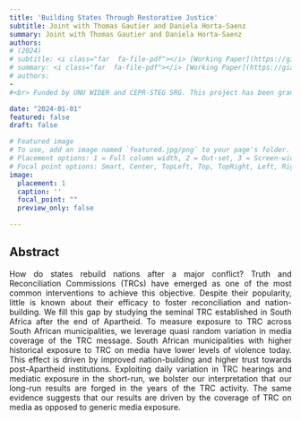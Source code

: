 ```yaml
---
title: 'Building States Through Restorative Justice'
subtitle: Joint with Thomas Gautier and Daniela Horta-Saenz
summary: Joint with Thomas Gautier and Daniela Horta-Saenz
authors:
# (2024)
# subtitle: <i class="far  fa-file-pdf"></i> [Working Paper](https://gianlucarusso.github.io/.pdf) <br> Joint with Thomas Gautier and Daniela Horta-Saenz
# summary: <i class="far  fa-file-pdf"></i> [Working Paper](https://gianlucarusso.github.io/.pdf) <br> Joint with Thomas Gautier and Daniela Horta-Saenz
# authors:
-
#<br> Funded by UNU WIDER and CEPR-STEG SRG. This project has been granted access to anonymised tax data from the South African National Treasury.

date: "2024-01-01"
featured: false
draft: false

# Featured image
# To use, add an image named `featured.jpg/png` to your page's folder.
# Placement options: 1 = Full column width, 2 = Out-set, 3 = Screen-width
# Focal point options: Smart, Center, TopLeft, Top, TopRight, Left, Right, BottomLeft, Bottom, BottomRight
image:
  placement: 1
  caption: ''
  focal_point: ""
  preview_only: false

---
```


## Abstract

<p align="justify">  How do states rebuild nations after a major conflict? Truth and Reconciliation Commissions (TRCs) have emerged as one of the most common interventions to achieve this objective. Despite their popularity, little is known about their efficacy to foster reconciliation and nation-building. We fill this gap by studying the seminal TRC established in South Africa after the end of Apartheid. To measure exposure to TRC across South African municipalities, we leverage quasi random variation in media coverage of the TRC message. South African municipalities with higher historical exposure to TRC on media have lower levels of violence today. This effect is driven by improved nation-building and higher trust towards post-Apartheid institutions. Exploiting daily variation in TRC hearings and mediatic exposure in the short-run, we bolster our interpretation that our long-run results are forged in the years of the TRC activity. The same evidence suggests that our results are driven by the coverage of TRC on media as opposed to generic media exposure.